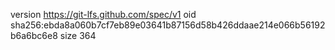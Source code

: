 version https://git-lfs.github.com/spec/v1
oid sha256:ebda8a060b7cf7eb89e03641b87156d58b426ddaae214e066b56192b6a6bc6e8
size 364
